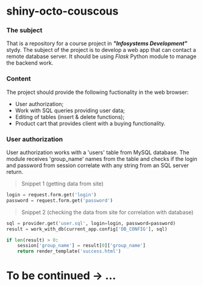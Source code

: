 # shiny-octo-couscous

### The subject
That is a repository for a course project in **_"Infosystems Development"_** stydy. The subject of the project is to develop a web app that can contact a remote database server. It should be using _Flask_ Python module to manage the backend work.

### Content
The project should provide the following fuctionality in the web browser:
* User authorization;
* Work with SQL queries providing user data;
* Editing of tables (insert & delete functions);
* Product cart that provides client with a buying functionality.

### User authorization
User authorization works with a 'users' table from MySQL database. The module receives 'group_name' names from the table and checks if the login and password from session correlate with any string from an SQL server return.

> Snippet 1 (getting data from site)
```python
login = request.form.get('login')
password = request.form.get('password')
```

> Snippet 2 (checking the data from site for correlation with database)
```python
sql = provider.get('user.sql', login=login, password=password)
result = work_with_db(current_app.config['DB_CONFIG'], sql)

if len(result) > 0:
    session['group_name'] = result[0]['group_name']
    return render_template('success.html')
```

# To be continued -> ...
